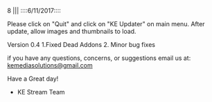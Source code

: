 8
||| 
::::6/11/2017::::

Please click on "Quit" and click on  "KE Updater" on main menu. After update, allow images and thumbnails to load.

Version 0.4
  1.Fixed Dead Addons
  2. Minor bug fixes 

if you have any questions, concerns, or suggestions email us at: kemediasolutions@gmail.com 

Have a Great day!

- KE Stream Team
